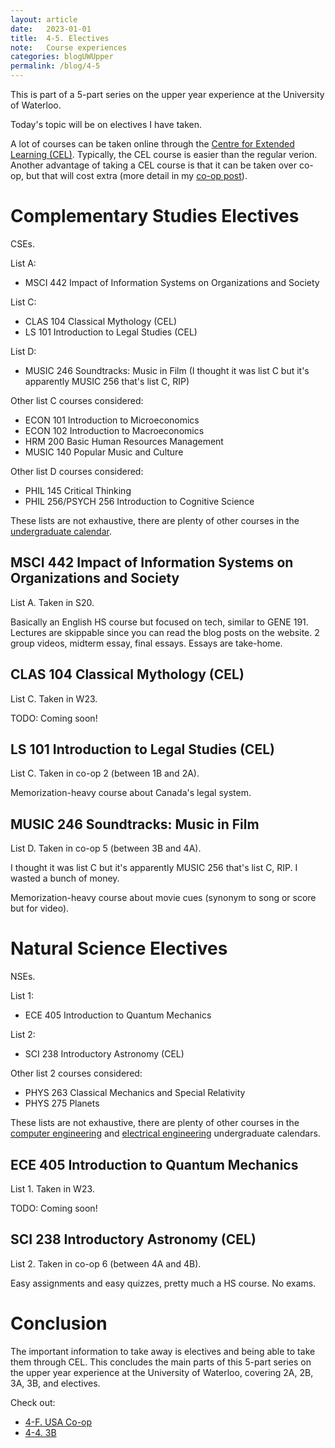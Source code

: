 ```yaml
---
layout: article
date:   2023-01-01
title:  4-5. Electives
note:   Course experiences
categories: blogUWUpper
permalink: /blog/4-5
---
```

This is part of a 5-part series on the upper year experience at the University of Waterloo.

Today's topic will be on electives I have taken.

A lot of courses can be taken online through the [Centre for Extended Learning (CEL)](https://uwaterloo.ca/extended-learning/learn-online). Typically, the CEL course is easier than the regular verion. Another advantage of taking a CEL course is that it can be taken over co-op, but that will cost extra (more detail in my [co-op post](/blog/3-3)).

# Complementary Studies Electives

CSEs.

List A:

* MSCI 442 Impact of Information Systems on Organizations and Society

List C:

* CLAS 104 Classical Mythology (CEL)
* LS 101 Introduction to Legal Studies (CEL)

List D:

* MUSIC 246 Soundtracks: Music in Film (I thought it was list C but it's apparently MUSIC 256 that's list C, RIP)

Other list C courses considered:

* ECON 101 Introduction to Microeconomics
* ECON 102 Introduction to Macroeconomics
* HRM 200 Basic Human Resources Management
* MUSIC 140 Popular Music and Culture

Other list D courses considered:

* PHIL 145 Critical Thinking
* PHIL 256/PSYCH 256 Introduction to Cognitive Science

These lists are not exhaustive, there are plenty of other courses in the [undergraduate calendar](https://ugradcalendar.uwaterloo.ca/page/ENG-BASc-and-BSE-Complementary-Studies-Engineering).

## MSCI 442 Impact of Information Systems on Organizations and Society

List A. Taken in S20.

Basically an English HS course but focused on tech, similar to GENE 191. Lectures are skippable since you can read the blog posts on the website. 2 group videos, midterm essay, final essays. Essays are take-home.

## CLAS 104 Classical Mythology (CEL)

List C. Taken in W23.

TODO: Coming soon!

## LS 101 Introduction to Legal Studies (CEL)

List C. Taken in co-op 2 (between 1B and 2A).

Memorization-heavy course about Canada's legal system.

## MUSIC 246 Soundtracks: Music in Film

List D. Taken in co-op 5 (between 3B and 4A).

I thought it was list C but it's apparently MUSIC 256 that's list C, RIP. I wasted a bunch of money.

Memorization-heavy course about movie cues (synonym to song or score but for video).

# Natural Science Electives

NSEs.

List 1:

* ECE 405 Introduction to Quantum Mechanics

List 2:

* SCI 238 Introductory Astronomy (CEL)

Other list 2 courses considered:

* PHYS 263 Classical Mechanics and Special Relativity
* PHYS 275 Planets

These lists are not exhaustive, there are plenty of other courses in the [computer engineering](https://ugradcalendar.uwaterloo.ca/page/ENG-Computer-Engineering) and [electrical engineering](https://ugradcalendar.uwaterloo.ca/page/ENG-Electrical-Engineering) undergraduate calendars.

## ECE 405 Introduction to Quantum Mechanics

List 1. Taken in W23.

TODO: Coming soon!

## SCI 238 Introductory Astronomy (CEL)

List 2. Taken in co-op 6 (between 4A and 4B).

Easy assignments and easy quizzes, pretty much a HS course. No exams.

# Conclusion

The important information to take away is electives and being able to take them through CEL. This concludes the main parts of this 5-part series on the upper year experience at the University of Waterloo, covering 2A, 2B, 3A, 3B, and electives.

Check out:

* [4-F. USA Co-op](/blog/4-F)
* [4-4. 3B](/blog/4-4)

